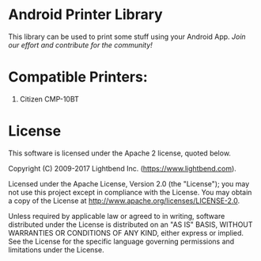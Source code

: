 # Android Printer Library
This library can be used to print some stuff using your Android App.
*Join our effort and contribute for the community!*

# Compatible Printers:
1. Citizen CMP-10BT

# License

This software is licensed under the Apache 2 license, quoted below.

Copyright (C) 2009-2017 Lightbend Inc. (https://www.lightbend.com).

Licensed under the Apache License, Version 2.0 (the "License"); you may not use this project except in compliance with the License. You may obtain a copy of the License at http://www.apache.org/licenses/LICENSE-2.0.

Unless required by applicable law or agreed to in writing, software distributed under the License is distributed on an "AS IS" BASIS, WITHOUT WARRANTIES OR CONDITIONS OF ANY KIND, either express or implied. See the License for the specific language governing permissions and limitations under the License.

